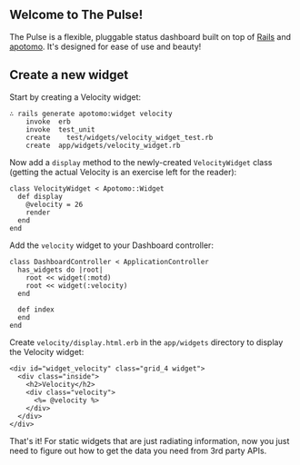 ## Welcome to The Pulse!

The Pulse is a flexible, pluggable status dashboard built on top of [Rails](http://rubyonrails.org) and [apotomo](http://apotomo.de). It's designed for ease of use and beauty!

## Create a new widget

Start by creating a Velocity widget:

    ∴ rails generate apotomo:widget velocity
        invoke  erb
        invoke  test_unit
        create    test/widgets/velocity_widget_test.rb
        create  app/widgets/velocity_widget.rb

Now add a `display` method to the newly-created `VelocityWidget` class (getting the actual Velocity is an exercise left for the reader):

    class VelocityWidget < Apotomo::Widget
      def display
        @velocity = 26
        render
      end
    end

Add the `velocity` widget to your Dashboard controller:

    class DashboardController < ApplicationController
      has_widgets do |root|
        root << widget(:motd)
        root << widget(:velocity)
      end

      def index
      end
    end

Create `velocity/display.html.erb` in the `app/widgets` directory to display the Velocity widget:

    <div id="widget_velocity" class="grid_4 widget">
      <div class="inside">
        <h2>Velocity</h2>
        <div class="velocity">
          <%= @velocity %>
        </div>
      </div>
    </div>

That's it! For static widgets that are just radiating information, now you just need to figure out how to get the data you need from 3rd party APIs.